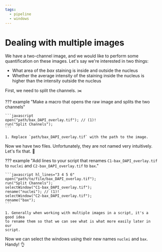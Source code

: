 ```yaml
---
tags:
  - pipeline
  - windows
---
```

# Dealing with multiple images

We have a two-channel image, and we would like to perform some quantification on
these images. Let's say we're interested in two things:

* What area of the *bax* staining is inside and outside the nucleus
* Whether the average intensity of the staining inside the nucleus is higher
than the intensity outside the nucleus

First, we need to split the channels. :scissors:

??? example "Make a macro that opens the raw image and splits the two channels"

    ```javascript
    open("path/bax_DAPI_overlay.tif"); // (1)!
    run("Split Channels");
    ```

    1. Replace `path/bax_DAPI_overlay.tif` with the path to the image.

Now we have two files. Unfortunately, they are not named very intuitively.
Let's fix that. :wrench:

??? example "Add lines to your script that renames `C1-bax_DAPI_overlay.tif` to `nuclei` and `C2-bax_DAPI_overlay.tif` to `bax`."

    ```javascript hl_lines="3 4 5 6"
    open("path/to/file/bax_DAPI_overlay.tif");
    run("Split Channels");
    selectWindow("C1-bax_DAPI_overlay.tif");
    rename("nuclei"); // (1)!
    selectWindow("C2-bax_DAPI_overlay.tif");
    rename("bax");
    ```

    1. Generally when working with multiple images in a script, it's a good idea
    to rename them so that we can see what is what more easily later in our
    script.

Now we can select the windows using their new names `nuclei` and `bax`. Handy! :ok_hand:
